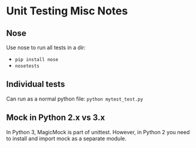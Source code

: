 # Unit Testing Misc Notes

## Nose
Use nose to run all tests in a dir:

* `pip install nose`
* `nosetests`

## Individual tests
Can run as a normal python file: `python mytest_test.py`

## Mock in Python 2.x vs 3.x
In Python 3, MagicMock is part of unittest. However, in Python 2 you need to
install and import mock as a separate module.
